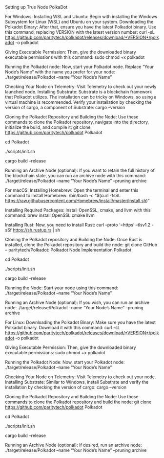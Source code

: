 Setting up True Node PolkaDot


For Windows:
Installing WSL and Ubuntu: Begin with installing the Windows Subsystem for Linux (WSL) and Ubuntu on your system.
Downloading the Polkadot Binary: After that, ensure you have the latest Polkadot binary. Use this command, replacing VERSION with the latest version number:
curl -sL https://github.com/paritytech/polkadot/releases/download/*VERSION*/polkadot -o polkadot

Giving Executable Permission: Then, give the downloaded binary executable permissions with this command:
sudo chmod +x polkadot

Running the Polkadot node: Now, start your Polkadot node. Replace “Your Node’s Name” with the name you prefer for your node:
./target/release/Polkadot –name “Your Node’s Name”

Checking Your Node on Telemetry: Visit Telemetry to check out your newly launched node.
Installing Substrate: Substrate is a blockchain framework that Polkadot utilizes. The installation can be tricky on Windows, so using a virtual machine is recommended. Verify your installation by checking the version of cargo, a component of Substrate:
cargo –version

Cloning the Polkadot Repository and Building the Node: Use these commands to clone the Polkadot repository, navigate into the directory, initialize the build, and compile it:
git clone https://github.com/paritytech/polkadot Polkadot

cd Polkadot

./scripts/init.sh

cargo build –release

Running an Archive Node (optional): If you want to retain the full history of the blockchain state, you can run an archive node with this command:
./target/release/Polkadot –name “Your Node’s Name” –pruning archive

For macOS:
Installing Homebrew: Open the terminal and enter this command to install Homebrew:
/bin/bash -c “$(curl -fsSL https://raw.githubusercontent.com/Homebrew/install/master/install.sh)”

Installing Required Packages: Install OpenSSL, cmake, and llvm with this command:
brew install OpenSSL cmake llvm

Installing Rust: Now, you need to install Rust:
curl –proto ‘=https’ –tlsv1.2 -sSf https://sh.rustup.rs | sh

Cloning the Polkadot repository and Building the Node: Once Rust is installed, clone the Polkadot repository and build the node:
git clone GitHub – paritytech/Polkadot: Polkadot Node Implementation Polkadot

cd Polkadot

./scripts/init.sh

cargo build –release

Running the Node: Start your node using this command:
./target/release/Polkadot –name “Your Node’s Name”

Running an Archive Node (optional): If you wish, you can run an archive node:
./target/release/Polkadot –name “Your Node’s Name” –pruning archive

For Linux:
Downloading the Polkadot Binary: Make sure you have the latest Polkadot binary. Download it with this command:
curl -sL https://github.com/paritytech/polkadot/releases/download/*VERSION*/polkadot -o polkadot

Giving Executable Permission: Then, give the downloaded binary executable permissions:
sudo chmod +x polkadot

Running the Polkadot Node: Now, start your Polkadot node:
./target/release/Polkadot –name “Your Node’s Name”

Checking Your Node on Telemetry: Visit Telemetry to check out your node.
Installing Substrate: Similar to Windows, install Substrate and verify the installation by checking the version of cargo:
cargo –version

Cloning the Polkadot Repository and Building the Node: Use these commands to clone the Polkadot repository and build the node:
git clone https://github.com/paritytech/polkadot Polkadot

cd Polkadot

./scripts/init.sh

cargo build –release

Running an Archive Node (optional): If desired, run an archive node:
./target/release/Polkadot –name “Your Node’s Name” –pruning archive
